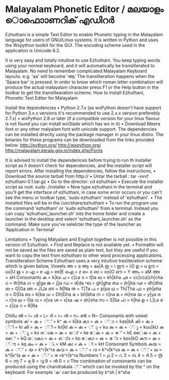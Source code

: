# Malayalam Phonetic Editor / മലയാളം ൊഫാൊണറിക് എഡിറർ


Ezhuthani is a simple Text Editor to enable Phonetic typing in the Malayalam
language for users of GNU/Linux systems. It is written in Python and uses the
Wxpython toolkit for the GUI. The encoding scheme used in the application is
Unicode 6.2.


It is very easy and totally intuitive to use Ezhuthani. You keep typing words using
your normal keyboard, and it will automatically be transliterated to Malayalam. No
need to remember complicated Malayalam Keyboard layouts.
e.g. 'aa' will become 'ആ'
The transliteration happens when the 'Space bar' is pressed. In order to know which
roman letter combination will produce the actual malayalam character press F1 or the
Help button in the toolbar to get the translitearation scheme.
How to Install Ezhuthani, Phonetic Text Editor for Malayalam


Install the dependencies
• Python 2.7.x (as wxPython doesn't have support for Python 3.x.x
versions it's recommended to use 2.x.x version preferebly 2.7.x)
• wxPython 2.8 or later (if a compatible version for your linux flavour is
not found you can install wxGlade which has wx in it)
• Download Meera font or any other malyalam font with unicode support.
The dependencies can be installed directly using the package manager in your linux
distro. The binaries for these programs can be downloaded from the links provided
below.
http://python.org/
http://wxpython.org/
http://malayalam.kerala.gov.in/index.php/Fonts


It is advised to install the dependenices before trying to run th installer script as it
doesn't check for dependencies, and the installer script will report errors.
After installing the dependencies, follow the instructions,
• Download the source tarball from http://
• Untar the tarball : tar -xvvf ezhuthani-0.1.tar.gz
• Go to the director: cd ezhuthani
• Execute the installer script as root: sudo ./installer
• Now type ezhuthani in the terminal and you'll get the interface of ezhuthani, in
case some error occurs or you can't see the menu or toolbar type, 'sudo
ezhuthani' instead of 'ezhuthani'.
• The installed files will be in the /usr/share/ezhuthani
• To run the program use the command 'ezhuthani' or 'sudo ezhuthani' from a
terminal. Instead you can copy 'ezhuthani_launcher.sh' into the home folder
and create a launcher in the desktop and select 'ezhuthani_launcher.sh' as the
command. Make sure you've selelcter the type of the launcher as 'Application
in Terminal'



Limitations
• Typing Malyalam and English together is not possible in this version of
Ezhuthani.
• Find and Replace is not available yet.
• Formattin will not be saved as the files are saved as plain text, but they are
useful if you want to copu the text from ezhuthani to other word processing
applications.
Transliteration Scheme
Ezhuthani uses a very intuitive trasliteration scheme which is given below,
Vowels
അ = a ആ = aa|A
ഇ = i ഈ = ii|I
ഉ = u ഊ = uu|U
ഋ = x
എ = e ഏ = ee|E
ഐ = z
ഒ= o ഓ = oo|O
ഔ = Y
അം = aM അഃ = aH
Consonants
ക = k|ka ച = c|ca ട = t|ta
ഖ = kh|kha ഛ = cc|cca|ch|cha ഠ = th|tha
ഗ = g|ga ജ = j|ja ഡ = d|da
ഘ = gh|gha ഝ = jh|jha ഢ = dh|dha
ങ = G|Ga ഞ = J|Ja ണ = N|Na
ത = T|Ta പ = p|pa
ഥ = Th|Tha ഫ = ph|pha
ദ = D|Da ബ = b|ba
ധ = Dh|Dha ഭ = bh|bha
ന = n|na മ = m|ma
യ = y|ya
ര = r|ra
ല = l|la
വ = v|va
ശ = s|sa
ഷ = sh|sha
സ = S|Sa
ഹ = h|ha
ള = L|La
ഴ = z|za
റ = R|Ra


Chillu
ൽ = l~
ൾ = L~
ർ = r~
ൻ = n~
ൺ = N~
Consonants with vowel symbols
ക് = ക + ്് = k^
ക = k|ka
കാ = ക + ്ാ = kaa|kA
കി = ക + ്ി = ki
കീ = ക + ്ീ = kii|kI
ക = ക + ്ു = ku
ക = ക + ്ൂ = kuu|kU
ക = ക + ്ൃ = kx
ൊക = ക + ൊ് = ke
േക = ക + േ് = kE
ൈക = ക + ൈ് = kQ
ൊകാ = ക + ൊ്ാ = ko
േകാ = ക + േ്ാ = koo|kO
കൗ = ക + ്ൗ = kq
കം = ക + ്ം = kM
കഃ = ക + ്ഃ = kH
Consonant Symbols
കയ = ക + ്് + യ = k^r|k^ra
കവ = ക + ്് + വ = k^v|k^va
ക = ക + ്് + ല = k^l|k^la
ക = ക + ്് + ര =k^r|k^ra
Numbers
1 = ൧
2 = ൨
3 = ൩
4 = ർ
5 = ൫
6 = ൬
7 = ൭
8 = ൮
9 = ൻ
0 = ൦
The combination of consonants can be produced using the chandrakala ്് which can
be invoked by the ^ on the keyboard.
For example
'ക' can be produced by k^sh | k^sha
